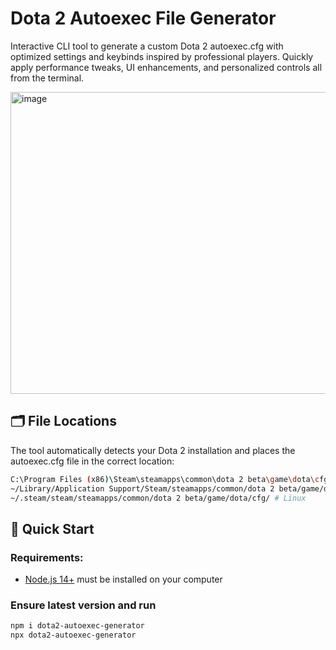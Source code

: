 ﻿# Dota 2 Autoexec File Generator
Interactive CLI tool to generate a custom Dota 2 autoexec.cfg with optimized settings and keybinds inspired by professional players. Quickly apply performance tweaks, UI enhancements, and personalized controls all from the terminal.

<img width="1107" height="483" alt="image" src="https://github.com/user-attachments/assets/bb30cf76-48a1-436e-9df4-a7f5171bca4f" />

## 🗂️ File Locations  
The tool automatically detects your Dota 2 installation and places the autoexec.cfg file in the correct location:
```bash
C:\Program Files (x86)\Steam\steamapps\common\dota 2 beta\game\dota\cfg\ # Windows
~/Library/Application Support/Steam/steamapps/common/dota 2 beta/game/dota/cfg/ # MacOS
~/.steam/steam/steamapps/common/dota 2 beta/game/dota/cfg/ # Linux
```
  
## 🚀 Quick Start

### Requirements:
- [Node.js 14+](https://nodejs.org/en/download) must be installed on your computer 

### Ensure latest version and run
```bash
npm i dota2-autoexec-generator
npx dota2-autoexec-generator
```





